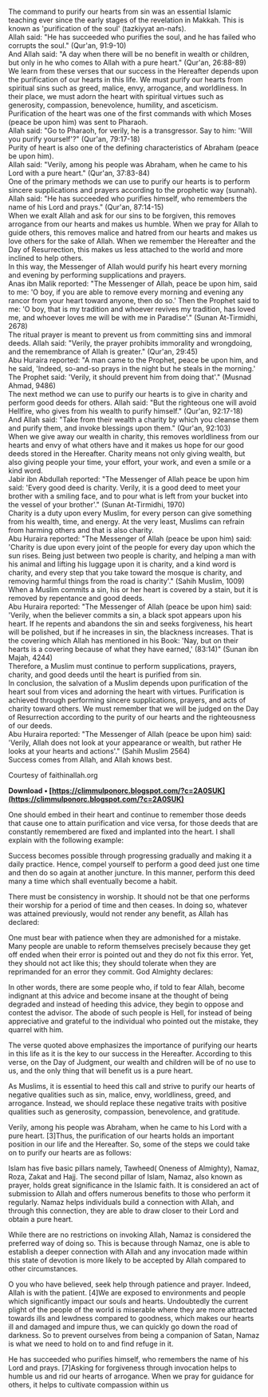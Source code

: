 
 
The command to purify our hearts from sin was an essential Islamic teaching ever since the early stages of the revelation in Makkah. This is known as 'purification of the soul' (tazkiyyat an-nafs).  
Allah said: "He has succeeded who purifies the soul, and he has failed who corrupts the soul." (Qur'an, 91:9-10)  
And Allah said: "A day when there will be no benefit in wealth or children, but only in he who comes to Allah with a pure heart." (Qur'an, 26:88-89)  
We learn from these verses that our success in the Hereafter depends upon the purification of our hearts in this life. We must purify our hearts from spiritual sins such as greed, malice, envy, arrogance, and worldliness. In their place, we must adorn the heart with spiritual virtues such as generosity, compassion, benevolence, humility, and asceticism.  
Purification of the heart was one of the first commands with which Moses (peace be upon him) was sent to Pharaoh.  
Allah said: "Go to Pharaoh, for verily, he is a transgressor. Say to him: 'Will you purify yourself'?" (Qur'an, 79:17-18)  
Purity of heart is also one of the defining characteristics of Abraham (peace be upon him).  
Allah said: "Verily, among his people was Abraham, when he came to his Lord with a pure heart." (Qur'an, 37:83-84)  
One of the primary methods we can use to purify our hearts is to perform sincere supplications and prayers according to the prophetic way (sunnah).  
Allah said: "He has succeeded who purifies himself, who remembers the name of his Lord and prays." (Qur'an, 87:14-15)  
When we exalt Allah and ask for our sins to be forgiven, this removes arrogance from our hearts and makes us humble. When we pray for Allah to guide others, this removes malice and hatred from our hearts and makes us love others for the sake of Allah. When we remember the Hereafter and the Day of Resurrection, this makes us less attached to the world and more inclined to help others.  
In this way, the Messenger of Allah would purify his heart every morning and evening by performing supplications and prayers.  
Anas ibn Malik reported: "The Messenger of Allah, peace be upon him, said to me: 'O boy, if you are able to remove every morning and evening any rancor from your heart toward anyone, then do so.' Then the Prophet said to me: 'O boy, that is my tradition and whoever revives my tradition, has loved me, and whoever loves me will be with me in Paradise'." (Sunan At-Tirmidhi, 2678)  
The ritual prayer is meant to prevent us from committing sins and immoral deeds. Allah said: "Verily, the prayer prohibits immorality and wrongdoing, and the remembrance of Allah is greater." (Qur'an, 29:45)  
Abu Huraira reported: "A man came to the Prophet, peace be upon him, and he said, 'Indeed, so-and-so prays in the night but he steals in the morning.' The Prophet said: 'Verily, it should prevent him from doing that'." (Musnad Ahmad, 9486)  
The next method we can use to purify our hearts is to give in charity and perform good deeds for others. Allah said: "But the righteous one will avoid Hellfire, who gives from his wealth to purify himself." (Qur'an, 92:17-18)  
And Allah said: "Take from their wealth a charity by which you cleanse them and purify them, and invoke blessings upon them." (Qur'an, 92:103)  
When we give away our wealth in charity, this removes worldliness from our hearts and envy of what others have and it makes us hope for our good deeds stored in the Hereafter. Charity means not only giving wealth, but also giving people your time, your effort, your work, and even a smile or a kind word.  
Jabir ibn Abdullah reported: "The Messenger of Allah peace be upon him said: 'Every good deed is charity. Verily, it is a good deed to meet your brother with a smiling face, and to pour what is left from your bucket into the vessel of your brother'." (Sunan At-Tirmidhi, 1970)  
Charity is a duty upon every Muslim, for every person can give something from his wealth, time, and energy. At the very least, Muslims can refrain from harming others and that is also charity.  
Abu Huraira reported: "The Messenger of Allah (peace be upon him) said: 'Charity is due upon every joint of the people for every day upon which the sun rises. Being just between two people is charity, and helping a man with his animal and lifting his luggage upon it is charity, and a kind word is charity, and every step that you take toward the mosque is charity, and removing harmful things from the road is charity'." (Sahih Muslim, 1009)  
When a Muslim commits a sin, his or her heart is covered by a stain, but it is removed by repentance and good deeds.  
Abu Huraira reported: "The Messenger of Allah (peace be upon him) said: 'Verily, when the believer commits a sin, a black spot appears upon his heart. If he repents and abandons the sin and seeks forgiveness, his heart will be polished, but if he increases in sin, the blackness increases. That is the covering which Allah has mentioned in his Book: 'Nay, but on their hearts is a covering because of what they have earned,' (83:14)" (Sunan ibn Majah, 4244)  
Therefore, a Muslim must continue to perform supplications, prayers, charity, and good deeds until the heart is purified from sin.  
In conclusion, the salvation of a Muslim depends upon purification of the heart soul from vices and adorning the heart with virtues. Purification is achieved through performing sincere supplications, prayers, and acts of charity toward others. We must remember that we will be judged on the Day of Resurrection according to the purity of our hearts and the righteousness of our deeds.  
Abu Huraira reported: "The Messenger of Allah (peace be upon him) said: 'Verily, Allah does not look at your appearance or wealth, but rather He looks at your hearts and actions'." (Sahih Muslim 2564)  
Success comes from Allah, and Allah knows best.  
  
Courtesy of faithinallah.org
 
**Download • [https://climmulponorc.blogspot.com/?c=2A0SUK](https://climmulponorc.blogspot.com/?c=2A0SUK)**


 
One should embed in their heart and continue to remember those deeds that cause one to attain purification and vice versa, for those deeds that are constantly remembered are fixed and implanted into the heart. I shall explain with the following example:
 
Success becomes possible through progressing gradually and making it a daily practice. Hence, compel yourself to perform a good deed just one time and then do so again at another juncture. In this manner, perform this deed many a time which shall eventually become a habit.

There must be consistency in worship. It should not be that one performs their worship for a period of time and then ceases. In doing so, whatever was attained previously, would not render any benefit, as Allah has declared:
 
One must bear with patience when they are admonished for a mistake. Many people are unable to reform themselves precisely because they get off ended when their error is pointed out and they do not fix this error. Yet, they should not act like this; they should tolerate when they are reprimanded for an error they commit. God Almighty declares:
 
In other words, there are some people who, if told to fear Allah, become indignant at this advice and become insane at the thought of being degraded and instead of heeding this advice, they begin to oppose and contest the advisor. The abode of such people is Hell, for instead of being appreciative and grateful to the individual who pointed out the mistake, they quarrel with him.
 
The verse quoted above emphasizes the importance of purifying our hearts in this life as it is the key to our success in the Hereafter. According to this verse, on the Day of Judgment, our wealth and children will be of no use to us, and the only thing that will benefit us is a pure heart.
 
As Muslims, it is essential to heed this call and strive to purify our hearts of negative qualities such as sin, malice, envy, worldliness, greed, and arrogance. Instead, we should replace these negative traits with positive qualities such as generosity, compassion, benevolence, and gratitude.
 
Verily, among his people was Abraham, when he came to his Lord with a pure heart. [3]Thus, the purification of our hearts holds an important position in our life and the Hereafter. So, some of the steps we could take on to purify our hearts are as follows:
 
Islam has five basic pillars namely, Tawheed( Oneness of Almighty), Namaz, Roza, Zakat and Hajj. The second pillar of Islam, Namaz, also known as prayer, holds great significance in the Islamic faith. It is considered an act of submission to Allah and offers numerous benefits to those who perform it regularly. Namaz helps individuals build a connection with Allah, and through this connection, they are able to draw closer to their Lord and obtain a pure heart.
 
While there are no restrictions on invoking Allah, Namaz is considered the preferred way of doing so. This is because through Namaz, one is able to establish a deeper connection with Allah and any invocation made within this state of devotion is more likely to be accepted by Allah compared to other circumstances.
 
O you who have believed, seek help through patience and prayer. Indeed, Allah is with the patient. [4]We are exposed to environments and people which significantly impact our souls and hearts. Undoubtedly the current plight of the people of the world is miserable where they are more attracted towards ills and lewdness compared to goodness, which makes our hearts ill and damaged and impure thus, we can quickly go down the road of darkness. So to prevent ourselves from being a companion of Satan, Namaz is what we need to hold on to and find refuge in it.
 
He has succeeded who purifies himself, who remembers the name of his Lord and prays. [7]Asking for forgiveness through invocation helps to humble us and rid our hearts of arrogance. When we pray for guidance for others, it helps to cultivate compassion within us 